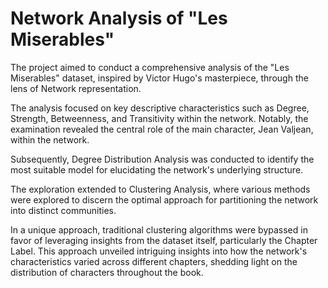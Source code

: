 # Network Analysis of "Les Miserables"
The project aimed to conduct a comprehensive analysis of the "Les Miserables" dataset, inspired by Victor Hugo's masterpiece, through the lens of Network representation.

The analysis focused on key descriptive characteristics such as Degree, Strength, Betweenness, and Transitivity within the network. Notably, the examination revealed the central role of the main character, Jean Valjean, within the network.

Subsequently, Degree Distribution Analysis was conducted to identify the most suitable model for elucidating the network's underlying structure.

The exploration extended to Clustering Analysis, where various methods were explored to discern the optimal approach for partitioning the network into distinct communities.

In a unique approach, traditional clustering algorithms were bypassed in favor of leveraging insights from the dataset itself, particularly the Chapter Label. This approach unveiled intriguing insights into how the network's characteristics varied across different chapters, shedding light on the distribution of characters throughout the book.
